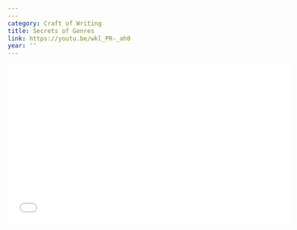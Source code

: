 ```yaml
---
---
category: Craft of Writing
title: Secrets of Genres
link: https://youtu.be/wkl_PR-_ah0
year: ''
---
```

<iframe width="560" height="315" src="{{ page.link }}" frameborder="0" allowfullscreen></iframe>
